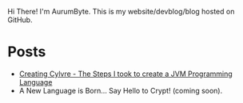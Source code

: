 Hi There! I'm AurumByte. This is my website/devblog/blog hosted on GitHub.

# Posts
- [Creating Cylvre - The Steps I took to create a JVM Programming Language](https://aurumbyte.github.io/SourceGold/Posts/Creating%20Cylvre)
- A New Language is Born... Say Hello to Crypt! (coming soon).


